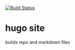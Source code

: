 [![Build Status](https://travis-ci.org/alastairruhm/blog-hugo-site.svg?branch=master)](https://travis-ci.org/alastairruhm/blog-hugo-site)

# hugo site

builds repo and markdown files